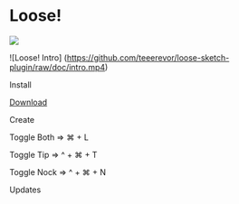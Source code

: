# Loose!

<img src="https://github.com/teeerevor/loose-sketch-plugin/raw/doc/intro.gif" />

![Loose! Intro]
(https://github.com/teeerevor/loose-sketch-plugin/raw/doc/intro.mp4)

Install

[Download](https://github.com/teeerevor/loose-sketch-plugin/archive/master.zip)

Create

Toggle Both => ⌘ + L

Toggle Tip  => ^ + ⌘ + T

Toggle Nock => ^ + ⌘ + N

Updates
